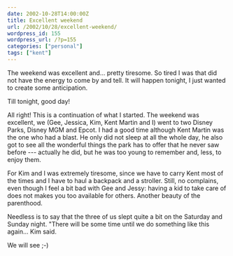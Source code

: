 ```yaml
---
date: 2002-10-28T14:00:00Z
title: Excellent weekend
url: /2002/10/28/excellent-weekend/
wordpress_id: 155
wordpress_url: /?p=155
categories: ["personal"]
tags: ["kent"]
---
```


The weekend was excellent and... pretty tiresome. So tired I was that did not have the energy to come by and tell. It will happen tonight, I just wanted to create some anticipation.

Till tonight, good day!

All right! This is a continuation of what I started. The weekend was excellent, we (Gee, Jessica, Kim, Kent Martin and I) went to two Disney Parks, Disney MGM and Epcot. I had a good time although Kent Martin was the one who had a blast. He only did not sleep at all the whole day, he also got to see all the wonderful things the park has to offer that he never saw before --- actually he did, but he was too young to remember and, less, to enjoy them.

For Kim and I was extremely tiresome, since we have to carry Kent most of the times and I have to haul a backpack and a stroller. Still, no complains, even though I feel a bit bad with Gee and Jessy: having a kid to take care of does not makes you too available for others. Another beauty of the parenthood.

Needless is to say that the three of us slept quite a bit on the Saturday and Sunday night. "There will be some time until we do something like this again... Kim said.

We will see ;-)

